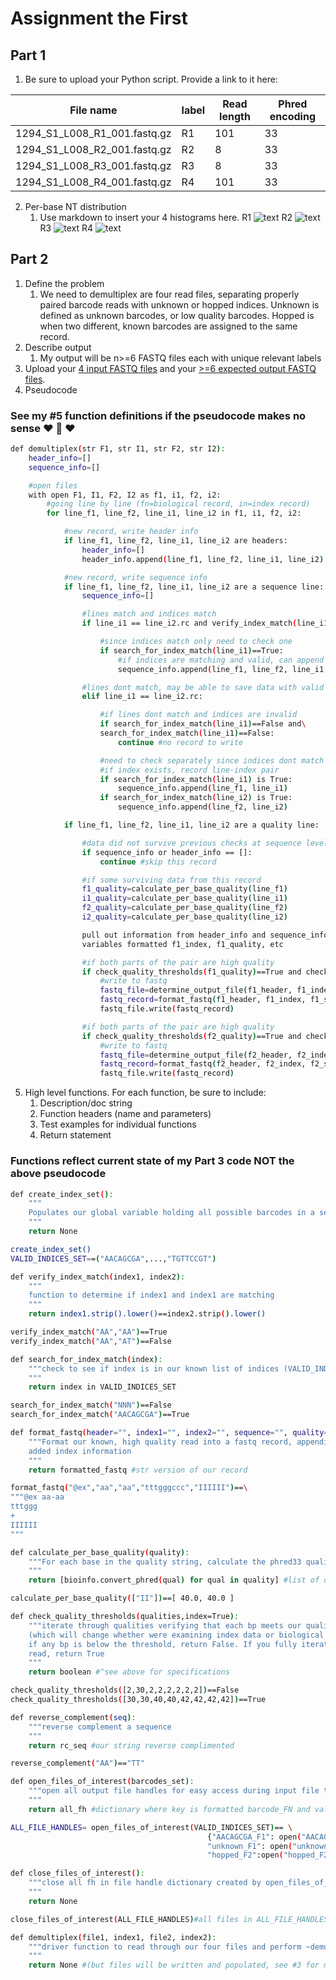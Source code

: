 # Assignment the First

## Part 1

1. Be sure to upload your Python script. Provide a link to it here:

| File name | label | Read length | Phred encoding |
|---|---|---|---|
| 1294_S1_L008_R1_001.fastq.gz | R1  | 101 | 33 |
| 1294_S1_L008_R2_001.fastq.gz | R2 | 8 | 33 |
| 1294_S1_L008_R3_001.fastq.gz | R3 | 8 | 33 |
| 1294_S1_L008_R4_001.fastq.gz | R4 | 101 | 33 |

2. Per-base NT distribution
    1. Use markdown to insert your 4 histograms here.
R1
![text](results/R1_means.png)
R2
![text](results/R2_means.png)
R3
![text](results/R3_means.png)
R4
![text](results/R4_means.png)

## Part 2

1. Define the problem
    1. We need to demultiplex are four read files, separating properly paired barcode reads with unknown or hopped indices. Unknown is defined as unknown barcodes, or low quality barcodes. Hopped is when two different, known barcodes are assigned to the same record. 
2. Describe output
    1. My output will be n>=6 FASTQ files each with unique relevant labels
3. Upload your [4 input FASTQ files](../TEST-input_FASTQ) and your [>=6 expected output FASTQ files](../TEST-output_FASTQ).
4. Pseudocode

### See my #5 function definitions if the pseudocode makes no sense :heart: :duck: :heart:

```bash
def demultiplex(str F1, str I1, str F2, str I2):
    header_info=[]
    sequence_info=[]

    #open files
    with open F1, I1, F2, I2 as f1, i1, f2, i2:
        #going line by line (fn=biological record, in=index record)
        for line_f1, line_f2, line_i1, line_i2 in f1, i1, f2, i2:

            #new record, write header info
            if line_f1, line_f2, line_i1, line_i2 are headers:
                header_info=[]
                header_info.append(line_f1, line_f2, line_i1, line_i2)

            #new record, write sequence info
            if line_f1, line_f2, line_i1, line_i2 are a sequence line:
                sequence_info=[]

                #lines match and indices match
                if line_i1 == line_i2.rc and verify_index_match(line_i1, line_i2): 

                    #since indices match only need to check one
                    if search_for_index_match(line_i1)==True:
                        #if indices are matching and valid, can append all data
                        sequence_info.append(line_f1, line_f2, line_i1, line_i2)

                #lines dont match, may be able to save data with valid indices
                elif line_i1 == line_i2.rc:

                    #if lines dont match and indices are invalid
                    if search_for_index_match(line_i1)==False and\
                    search_for_index_match(line_i1)==False:
                        continue #no record to write

                    #need to check separately since indices dont match
                    #if index exists, record line-index pair
                    if search_for_index_match(line_i1) is True:
                        sequence_info.append(line_f1, line_i1)
                    if search_for_index_match(line_i2) is True:
                        sequence_info.append(line_f2, line_i2)

            if line_f1, line_f2, line_i1, line_i2 are a quality line:

                #data did not survive previous checks at sequence level
                if sequence_info or header_info == []:
                    continue #skip this record

                #if some surviving data from this record
                f1_quality=calculate_per_base_quality(line_f1)
                i1_quality=calculate_per_base_quality(line_i1)
                f2_quality=calculate_per_base_quality(line_f2)
                i2_quality=calculate_per_base_quality(line_i2)

                pull out information from header_info and sequence_info into named
                variables formatted f1_index, f1_quality, etc

                #if both parts of the pair are high quality
                if check_quality_thresholds(f1_quality)==True and check_quality_thresholds(i1_quality)==True:
                    #write to fastq
                    fastq_file=determine_output_file(f1_header, f1_index, f1_sequence, f1_quality)
                    fastq_record=format_fastq(f1_header, f1_index, f1_sequence, f1_quality)
                    fastq_file.write(fastq_record)

                #if both parts of the pair are high quality
                if check_quality_thresholds(f2_quality)==True and check_quality_thresholds(i2_quality)==True:
                    #write to fastq
                    fastq_file=determine_output_file(f2_header, f2_index, f2_sequence, f2_quality)
                    fastq_record=format_fastq(f2_header, f2_index, f2_sequence, f2_quality)
                    fastq_file.write(fastq_record)

```

5. High level functions. For each function, be sure to include:
    1. Description/doc string
    2. Function headers (name and parameters)
    3. Test examples for individual functions
    4. Return statement

### Functions reflect current state of my Part 3 code NOT the above pseudocode

```bash
def create_index_set():
    """
    Populates our global variable holding all possible barcodes in a set from indexes.txt
    """
    return None

create_index_set()
VALID_INDICES_SET==("AACAGCGA",...,"TGTTCCGT")
```

```bash
def verify_index_match(index1, index2):
    """
    function to determine if index1 and index1 are matching
    """
    return index1.strip().lower()==index2.strip().lower()

verify_index_match("AA","AA")==True
verify_index_match("AA","AT")==False
```

```bash
def search_for_index_match(index):
    """check to see if index is in our known list of indices (VALID_INDICES_SET)
    """
    return index in VALID_INDICES_SET

search_for_index_match("NNN")==False
search_for_index_match("AACAGCGA")==True
```

```bash
def format_fastq(header="", index1="", index2="", sequence="", quality=""):
    """Format our known, high quality read into a fastq record, appending on the 
    added index information
    """
    return formatted_fastq #str version of our record

format_fastq("@ex","aa","aa","tttgggccc","IIIIII")==\
"""@ex aa-aa
tttggg
+
IIIIII
"""
```

```bash
def calculate_per_base_quality(quality):
    """For each base in the quality string, calculate the phred33 quality score
    """
    return [bioinfo.convert_phred(qual) for qual in quality] #list of quality floats

calculate_per_base_quality(["II"])==[ 40.0, 40.0 ]
```

```bash
def check_quality_thresholds(qualities,index=True):
    """iterate through qualities verifying that each bp meets our quality threshold
    (which will change whether were examining index data or biological read data)
    if any bp is below the threshold, return False. If you fully iterate through the
    read, return True
    """
    return boolean #^see above for specifications

check_quality_thresholds([2,30,2,2,2,2,2,2])==False
check_quality_thresholds([30,30,40,40,42,42,42,42])==True
```

```bash
def reverse_complement(seq):
    """reverse complement a sequence
    """
    return rc_seq #our string reverse complimented

reverse_complement("AA")=="TT"
```

```bash
def open_files_of_interest(barcodes_set):
    """open all output file handles for easy access during input file traversal
    """
    return all_fh #dictionary where key is formatted barcode_FN and value is relevant fh

ALL_FILE_HANDLES= open_files_of_interest(VALID_INDICES_SET)== \
                                            {"AACAGCGA_F1": open("AACAGCGA_F1.fq","w"),
                                            "unknown_F1": open("unknown_F1.fq","w"),
                                            "hopped_F2":open("hopped_F2.fq","w"),...}
```

```bash
def close_files_of_interest():
    """close all fh in file handle dictionary created by open_files_of_interest
    """
    return None

close_files_of_interest(ALL_FILE_HANDLES)#all files in ALL_FILE_HANDLES will be closed
```

```bash
def demultiplex(file1, index1, file2, index2):
    """driver function to read through our four files and perform ~demultiplexing~
    """
    return None #(but files will be written and populated, see #3 for more details)
```
